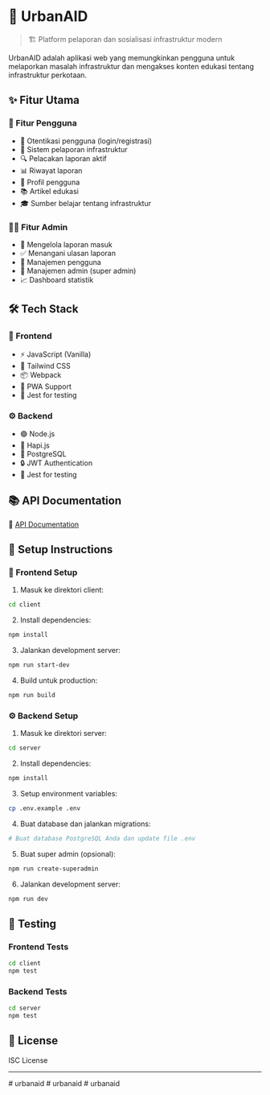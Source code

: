 # 🌆 UrbanAID

> 🏗️ Platform pelaporan dan sosialisasi infrastruktur modern

UrbanAID adalah aplikasi web yang memungkinkan pengguna untuk melaporkan masalah infrastruktur dan mengakses konten edukasi tentang infrastruktur perkotaan.

## ✨ Fitur Utama

### 👤 Fitur Pengguna
- 🔐 Otentikasi pengguna (login/registrasi)
- 📝 Sistem pelaporan infrastruktur
- 🔍 Pelacakan laporan aktif
- 📊 Riwayat laporan
- 👤 Profil pengguna
- 📚 Artikel edukasi
- 🎓 Sumber belajar tentang infrastruktur

### 👨‍💼 Fitur Admin
- 📨 Mengelola laporan masuk
- ✅ Menangani ulasan laporan
- 👥 Manajemen pengguna
- 🔑 Manajemen admin (super admin)
- 📈 Dashboard statistik

## 🛠️ Tech Stack

### 🎨 Frontend
- ⚡ JavaScript (Vanilla)
- 💅 Tailwind CSS
- 📦 Webpack
- 📱 PWA Support
- 🧪 Jest for testing

### ⚙️ Backend
- 🟢 Node.js
- 🚀 Hapi.js
- 🐘 PostgreSQL
- 🔒 JWT Authentication
- 🧪 Jest for testing

## 📚 API Documentation
📖 [API Documentation](https://urbanaid-api.vercel.app/)

## 🚀 Setup Instructions

### 🎨 Frontend Setup

1. Masuk ke direktori client:
```bash
cd client
```

2. Install dependencies:
```bash
npm install
```

3. Jalankan development server:
```bash
npm run start-dev
```

4. Build untuk production:
```bash
npm run build
```

### ⚙️ Backend Setup

1. Masuk ke direktori server:
```bash
cd server
```

2. Install dependencies:
```bash
npm install
```

3. Setup environment variables:
```bash
cp .env.example .env
```

4. Buat database dan jalankan migrations:
```bash
# Buat database PostgreSQL Anda dan update file .env
```

5. Buat super admin (opsional):
```bash
npm run create-superadmin
```

6. Jalankan development server:
```bash
npm run dev
```

## 🧪 Testing

### Frontend Tests
```bash
cd client
npm test
```

### Backend Tests
```bash
cd server
npm test
```

## 📝 License
ISC License

---
#   u r b a n a i d  
 #   u r b a n a i d  
 #   u r b a n a i d  
 